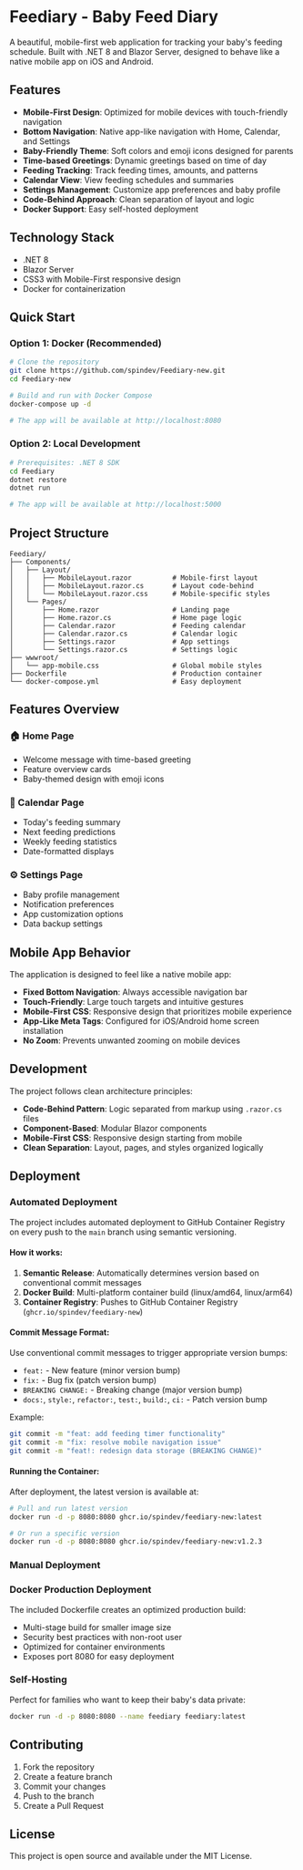 # Feediary - Baby Feed Diary

A beautiful, mobile-first web application for tracking your baby's feeding schedule. Built with .NET 8 and Blazor Server, designed to behave like a native mobile app on iOS and Android.

## Features

- **Mobile-First Design**: Optimized for mobile devices with touch-friendly navigation
- **Bottom Navigation**: Native app-like navigation with Home, Calendar, and Settings
- **Baby-Friendly Theme**: Soft colors and emoji icons designed for parents
- **Time-based Greetings**: Dynamic greetings based on time of day
- **Feeding Tracking**: Track feeding times, amounts, and patterns
- **Calendar View**: View feeding schedules and summaries
- **Settings Management**: Customize app preferences and baby profile
- **Code-Behind Approach**: Clean separation of layout and logic
- **Docker Support**: Easy self-hosted deployment

## Technology Stack

- .NET 8
- Blazor Server
- CSS3 with Mobile-First responsive design
- Docker for containerization

## Quick Start

### Option 1: Docker (Recommended)

```bash
# Clone the repository
git clone https://github.com/spindev/Feediary-new.git
cd Feediary-new

# Build and run with Docker Compose
docker-compose up -d

# The app will be available at http://localhost:8080
```

### Option 2: Local Development

```bash
# Prerequisites: .NET 8 SDK
cd Feediary
dotnet restore
dotnet run

# The app will be available at http://localhost:5000
```

## Project Structure

```
Feediary/
├── Components/
│   ├── Layout/
│   │   ├── MobileLayout.razor          # Mobile-first layout
│   │   ├── MobileLayout.razor.cs       # Layout code-behind
│   │   └── MobileLayout.razor.css      # Mobile-specific styles
│   └── Pages/
│       ├── Home.razor                  # Landing page
│       ├── Home.razor.cs               # Home page logic
│       ├── Calendar.razor              # Feeding calendar
│       ├── Calendar.razor.cs           # Calendar logic
│       ├── Settings.razor              # App settings
│       └── Settings.razor.cs           # Settings logic
├── wwwroot/
│   └── app-mobile.css                  # Global mobile styles
├── Dockerfile                          # Production container
└── docker-compose.yml                  # Easy deployment
```

## Features Overview

### 🏠 Home Page
- Welcome message with time-based greeting
- Feature overview cards
- Baby-themed design with emoji icons

### 📅 Calendar Page
- Today's feeding summary
- Next feeding predictions
- Weekly feeding statistics
- Date-formatted displays

### ⚙️ Settings Page
- Baby profile management
- Notification preferences
- App customization options
- Data backup settings

## Mobile App Behavior

The application is designed to feel like a native mobile app:

- **Fixed Bottom Navigation**: Always accessible navigation bar
- **Touch-Friendly**: Large touch targets and intuitive gestures
- **Mobile-First CSS**: Responsive design that prioritizes mobile experience
- **App-Like Meta Tags**: Configured for iOS/Android home screen installation
- **No Zoom**: Prevents unwanted zooming on mobile devices

## Development

The project follows clean architecture principles:

- **Code-Behind Pattern**: Logic separated from markup using `.razor.cs` files
- **Component-Based**: Modular Blazor components
- **Mobile-First CSS**: Responsive design starting from mobile
- **Clean Separation**: Layout, pages, and styles organized logically

## Deployment

### Automated Deployment

The project includes automated deployment to GitHub Container Registry on every push to the `main` branch using semantic versioning.

#### How it works:

1. **Semantic Release**: Automatically determines version based on conventional commit messages
2. **Docker Build**: Multi-platform container build (linux/amd64, linux/arm64)
3. **Container Registry**: Pushes to GitHub Container Registry (`ghcr.io/spindev/feediary-new`)

#### Commit Message Format:

Use conventional commit messages to trigger appropriate version bumps:

- `feat:` - New feature (minor version bump)
- `fix:` - Bug fix (patch version bump)  
- `BREAKING CHANGE:` - Breaking change (major version bump)
- `docs:`, `style:`, `refactor:`, `test:`, `build:`, `ci:` - Patch version bump

Example:
```bash
git commit -m "feat: add feeding timer functionality"
git commit -m "fix: resolve mobile navigation issue"
git commit -m "feat!: redesign data storage (BREAKING CHANGE)"
```

#### Running the Container:

After deployment, the latest version is available at:

```bash
# Pull and run latest version
docker run -d -p 8080:8080 ghcr.io/spindev/feediary-new:latest

# Or run a specific version
docker run -d -p 8080:8080 ghcr.io/spindev/feediary-new:v1.2.3
```

### Manual Deployment

### Docker Production Deployment

The included Dockerfile creates an optimized production build:

- Multi-stage build for smaller image size
- Security best practices with non-root user
- Optimized for container environments
- Exposes port 8080 for easy deployment

### Self-Hosting

Perfect for families who want to keep their baby's data private:

```bash
docker run -d -p 8080:8080 --name feediary feediary:latest
```

## Contributing

1. Fork the repository
2. Create a feature branch
3. Commit your changes
4. Push to the branch
5. Create a Pull Request

## License

This project is open source and available under the MIT License.